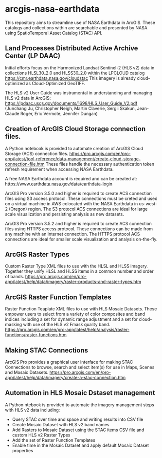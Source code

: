 # arcgis-nasa-earthdata
This repository aims to streamline use of NASA Earthdata in ArcGIS. These catalogs and collections within are searchable and presented by NASA using SpatioTemporal Asset Catalog (STAC) API.

## Land Processes Distributed Active Archive Center (LP DAAC)
Initial efforts focus on the Harmonized Landsat Sentinel-2 (HLS v2) data in collections HLSL30_2.0 and HLSS30_2.0 within the LPCLOUD catalog https://cmr.earthdata.nasa.gov/cloudstac This imagery is already cloud-optimized as Cloud-Optimized GeoTIFF. 

The HLS v2 User Guide was instrumental in understanding and managing HLS v2 data in ArcGIS: https://lpdaac.usgs.gov/documents/1698/HLS_User_Guide_V2.pdf (Junchang Ju, Christopher Neigh, Martin Claverie, Sergii Skakun, Jean-Claude Roger, Eric Vermote, Jennifer Dungan)

## Creation of ArcGIS Cloud Storage connection files.
A Python notebook is provided to automate creation of ArcGIS Cloud Storage (ACS) connection files. https://pro.arcgis.com/en/pro-app/latest/tool-reference/data-management/create-cloud-storage-connection-file.htm These files handle the necessary authentication token refresh requirement when accessing NASA Earthdata.

A free NASA Earthdata account is required and can be created at: https://www.earthdata.nasa.gov/data/earthdata-login

ArcGIS Pro version 3.5.0 and higher is required to create ACS connection files using S3 access protocol. These connections must be creted and used on a virtual machine in AWS colocated with the NASA Earthdata in us-west-2 (Oregon) region. The S3 protocol ACS connections are ideal for large scale visualization and persisting analysis as new datasets.

ArcGIS Pro version 3.5.2 and higher is required to create ACS connection files using HTTPS access protocol. These connections can be made from any machine with an Internet connection. The HTTPS protocol ACS connections are ideal for smaller scale visualization and analysis on-the-fly.  

## ArcGIS Raster Types
Custom Raster Type XML files to use with the HLSL and HLSS imagery. Together they unify HLSL and HLSS items in a common number and order of bands. https://pro.arcgis.com/en/pro-app/latest/help/data/imagery/raster-products-and-raster-types.htm

## ArcGIS Raster Function Templates
Raster Function Teaplate XML files to use with HLS Mosaic Datasets. These empower users to select from a variety of color composites and band indices including a set for dynamic range adjustment and a set for cloud-masking with use of the HLS v2 Fmask quality band. https://pro.arcgis.com/en/pro-app/latest/help/analysis/raster-functions/raster-functions.htm

## Making STAC Connections
ArcGIS Pro provides a graphical user interface for making STAC Connections to browse, search and select item(s) for use in Maps, Scenes and Mosaic Datasets. https://pro.arcgis.com/en/pro-app/latest/help/data/imagery/create-a-stac-connection.htm 

## Automation in HLS Mosaic Dstaset management
A Python ntebook is provided to automate the imagery management steps with HLS v2 data including:
* Query STAC over time and space and writing results into CSV file
* Create Mosaic Dataset with HLS v2 band names
* Add Rasters to Mosaic Dataset using the STAC items CSV file and custom HLS v2 Raster Types
* Add the set of Raster Function Templates
* Enable time in the Mosaic Dataset and apply default Mosaic Dataset properties